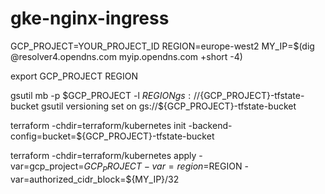 # gke-nginx-ingress


GCP_PROJECT=YOUR_PROJECT_ID
REGION=europe-west2
MY_IP=$(dig @resolver4.opendns.com myip.opendns.com +short -4)

export GCP_PROJECT REGION

gsutil mb -p $GCP_PROJECT -l $REGION gs://${GCP_PROJECT}-tfstate-bucket
gsutil versioning set on gs://${GCP_PROJECT}-tfstate-bucket

terraform -chdir=terraform/kubernetes init -backend-config=bucket=${GCP_PROJECT}-tfstate-bucket

terraform -chdir=terraform/kubernetes apply -var=gcp_project=$GCP_PROJECT -var=region=$REGION -var=authorized_cidr_block=${MY_IP}/32